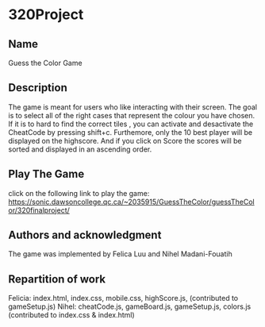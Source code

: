# 320Project
## Name
Guess the Color Game  

## Description
The game is meant for users who like interacting with their screen. 
The goal is to select all of the right cases that represent the colour you have chosen.
If it is to hard to find the correct tiles , you can activate and desactivate the CheatCode by pressing shift+c.
Furthemore, only the 10 best player will be displayed on the highscore. And if you click on Score
the scores will be sorted and displayed in an ascending order.

## Play The Game
click on the following link to play the game:
https://sonic.dawsoncollege.qc.ca/~2035915/GuessTheColor/guessTheColor/320finalproject/

## Authors and acknowledgment
The game was implemented by Felica Luu and Nihel Madani-Fouatih 

## Repartition of work
Felicia: index.html, index.css, mobile.css, highScore.js, (contributed to gameSetup.js)
Nihel: cheatCode.js, gameBoard.js, gameSetup.js, colors.js (contributed to index.css & index.html)